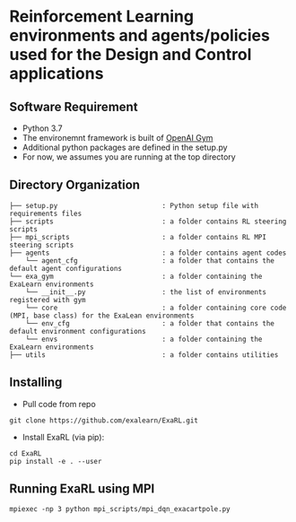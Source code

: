 # Reinforcement Learning environments and agents/policies used for the Design and Control applications

## Software Requirement
* Python 3.7 
* The environemnt framework is built of [OpenAI Gym](https://gym.openai.com) 
* Additional python packages are defined in the setup.py 
* For now, we assumes you are running at the top directory 

## Directory Organization
```
├── setup.py                          : Python setup file with requirements files 
├── scripts                           : a folder contains RL steering scripts
├── mpi_scripts                       : a folder contains RL MPI steering scripts
├── agents                            : a folder contains agent codes
    └── agent_cfg                     : a folder that contains the default agent configurations   
└── exa_gym                           : a folder containing the ExaLearn environments
    └── __init__.py                   : the list of environments registered with gym
    └── core                          : a folder containing core code (MPI, base class) for the ExaLean environments
    └── env_cfg                       : a folder that contains the default environment configurations   
    └── envs                          : a folder containing the ExaLearn environments
├── utils                             : a folder contains utilities         
```

## Installing 
* Pull code from repo
```
git clone https://github.com/exalearn/ExaRL.git
```
* Install ExaRL (via pip):
```
cd ExaRL
pip install -e . --user
```

## Running ExaRL using MPI 
```
mpiexec -np 3 python mpi_scripts/mpi_dqn_exacartpole.py
```
